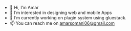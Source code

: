 - 👋 Hi, I’m Amar
- 👀 I’m interested in designing web and mobile Apps
- 🌱 I’m currently working on plugin system using gluestack.
- 📫 You can reach me on amarsomani06@gmail.com

